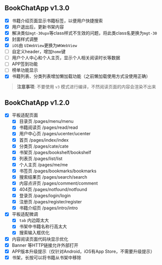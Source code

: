 ## BookChatApp v1.3.0
- [x] 书籍介绍页面显示书籍标签，以便用户快捷搜索
- [x] 用户退出后，更新书架内容
- [x] 解决类似`mgt-30upx`等class样式不生效的问题，将此类class名更换为`mgt-30`
- [x] 封面样式调整
- [x] `iOS`由 `UIWebView`更换为`WKWebView`
- [ ] 自定义header，增加`home`键
- [ ] 用户个人中心和个人主页，显示个人相关阅读时长等数据
- [ ] APP签到功能
- [ ] 榜单功能显示
- [x] 书籍列表、分类列表增加懒加载功能（之前懒加载使用方式没使用正确）

> **注意事项**: 不要使用 `v3` 模式进行编译，不然阅读页面的内容会渲染不出来

## BookChatApp v1.2.0
- [x] 平板适配页面
	- [x] 目录页            /pages/menu/menu
	- [x] 书籍阅读页         /pages/read/read
	- [x] 用户中心页         /pages/ucenter/ucenter
	- [x] 首页              /pages/index/index
	- [x] 分类页            /pages/cate/cate
	- [x] 书架页            /pages/bookshelf/bookshelf
	- [x] 列表页            /pages/list/list
	- [x] 个人主页          /pages/me/me
	- [x] 书签页            /pages/bookmarks/bookmarks
	- [x] 搜索结果页         /pages/search/search
	- [x] 内容点评页         /pages/comment/comment
	- [x] 404页            /pages/notfound/notfound
	- [x] 登录页            /pages/login/login
	- [x] 注册页            /pages/register/register
	- [x] 书籍介绍页         /pages/intro/intro
- [x] 平板适配微调
	- [x] `tab` 内边距太大
	- [x] 书架中书籍名称行高太大
	- [x] 搜索输入框优化
- [x] 内容阅读页面代码块显示优化
- [x] Banner 等HTTP链接允许外部打开
- [x] APP版本升级提示（仅针对Android，iOS有App Store，不需要升级提示） 
- [x] 书架，长按可以将书籍从书架中移除